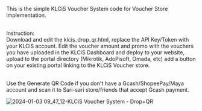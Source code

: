 This is the simple KLCiS Voucher System code for Voucher Store implementation.<br><br>

Instruction: <br>
Download and edit the klcis_drop_qr.html, replace the API Key/Token with your KLCiS account. Edit the voucher amount and promo with the vouchers you have uploaded in the KLCiS Dashboard and deploy to your website, upload to the portal directory (Mikrotik, AdoPisoft, Omada, etc) add a button on your existing portal linking to the KLCiS Voucher store.<br><br>

Use the Generate QR Code if you don't have a Gcash/ShopeePay/Maya account and scan it to Sari-sari store/friends that accept Gcash payment.

![2024-01-03 09_47_12-KLCiS Voucher System - Drop+QR](https://github.com/darkhoundz/klcis-store-qr/assets/28075740/e95c3e6f-db82-435f-a6f2-6e5a45fc30e9)
